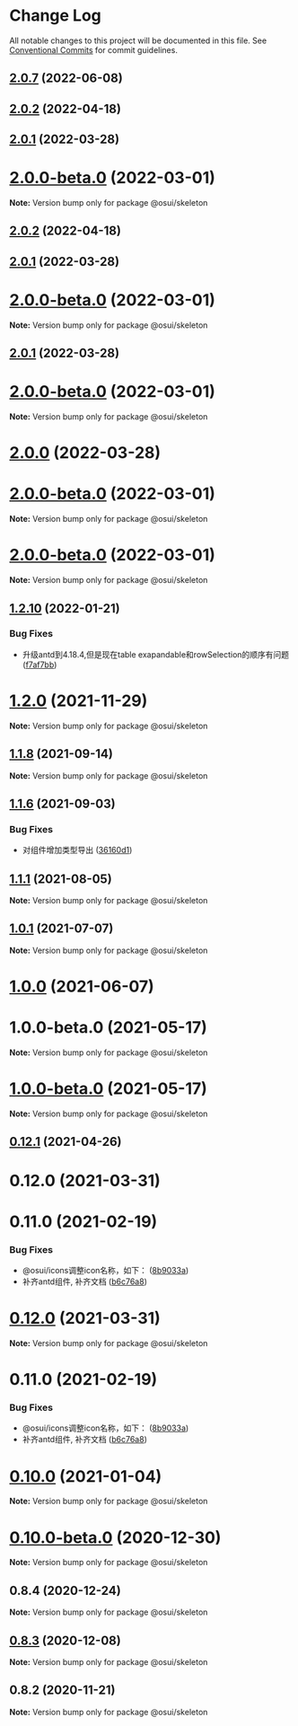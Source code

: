 # Change Log

All notable changes to this project will be documented in this file.
See [Conventional Commits](https://conventionalcommits.org) for commit guidelines.

## [2.0.7](https://gitee.com/gitee-fe/osui/tree/master/compare/v1.2.33...v2.0.7) (2022-06-08)



## [2.0.2](https://gitee.com/gitee-fe/osui/tree/master/compare/v1.2.28...v2.0.2) (2022-04-18)



## [2.0.1](https://gitee.com/gitee-fe/osui/tree/master/compare/v1.2.27...v2.0.1) (2022-03-28)



# [2.0.0-beta.0](https://gitee.com/gitee-fe/osui/tree/master/compare/v1.2.18...v2.0.0-beta.0) (2022-03-01)

**Note:** Version bump only for package @osui/skeleton





## [2.0.2](https://gitee.com/gitee-fe/osui/tree/master/compare/v1.2.28...v2.0.2) (2022-04-18)



## [2.0.1](https://gitee.com/gitee-fe/osui/tree/master/compare/v1.2.27...v2.0.1) (2022-03-28)



# [2.0.0-beta.0](https://gitee.com/gitee-fe/osui/tree/master/compare/v1.2.18...v2.0.0-beta.0) (2022-03-01)

**Note:** Version bump only for package @osui/skeleton





## [2.0.1](https://gitee.com/gitee-fe/osui/tree/master/compare/v1.2.26...v2.0.1) (2022-03-28)



# [2.0.0-beta.0](https://gitee.com/gitee-fe/osui/tree/master/compare/v1.2.18...v2.0.0-beta.0) (2022-03-01)

**Note:** Version bump only for package @osui/skeleton





# [2.0.0](https://gitee.com/gitee-fe/osui/tree/master/compare/v1.2.26...v2.0.0) (2022-03-28)



# [2.0.0-beta.0](https://gitee.com/gitee-fe/osui/tree/master/compare/v1.2.18...v2.0.0-beta.0) (2022-03-01)

**Note:** Version bump only for package @osui/skeleton





# [2.0.0-beta.0](https://gitee.com/gitee-fe/osui/tree/master/compare/v1.2.18...v2.0.0-beta.0) (2022-03-01)

**Note:** Version bump only for package @osui/skeleton





## [1.2.10](https://gitee.com/gitee-fe/osui/tree/master/compare/v1.2.9...v1.2.10) (2022-01-21)


### Bug Fixes

* 升级antd到4.18.4,但是现在table exapandable和rowSelection的顺序有问题 ([f7af7bb](https://gitee.com/gitee-fe/osui/tree/master/commits/f7af7bbad5ed53099f4cc4c97c5852e631846616))





# [1.2.0](https://gitee.com/gitee-fe/osui/tree/master/compare/v1.1.23...v1.2.0) (2021-11-29)

**Note:** Version bump only for package @osui/skeleton





## [1.1.8](https://gitee.com/gitee-fe/osui/tree/master/compare/v1.1.7...v1.1.8) (2021-09-14)

**Note:** Version bump only for package @osui/skeleton





## [1.1.6](https://gitee.com/gitee-fe/osui/tree/master/compare/v1.1.5...v1.1.6) (2021-09-03)


### Bug Fixes

* 对组件增加类型导出 ([36160d1](https://gitee.com/gitee-fe/osui/tree/master/commits/36160d14e8fee068f34d363d529345d95cfbd39e))





## [1.1.1](https://gitee.com/gitee-fe/osui/tree/master/compare/v1.0.0-beta.1...v1.1.1) (2021-08-05)

**Note:** Version bump only for package @osui/skeleton





## [1.0.1](https://gitee.com/gitee-fe/osui/tree/master/compare/@osui/skeleton@1.0.0...@osui/skeleton@1.0.1) (2021-07-07)

**Note:** Version bump only for package @osui/skeleton





# [1.0.0](https://gitee.com/gitee-fe/osui/tree/master/compare/@osui/skeleton@0.12.1...@osui/skeleton@1.0.0) (2021-06-07)



# 1.0.0-beta.0 (2021-05-17)

**Note:** Version bump only for package @osui/skeleton





# [1.0.0-beta.0](https://gitee.com/gitee-fe/osui/tree/master/compare/v0.12.1...v1.0.0-beta.0) (2021-05-17)

**Note:** Version bump only for package @osui/skeleton





## [0.12.1](https://gitee.com/gitee-fe/osui/tree/master/compare/@osui/skeleton@0.10.0...@osui/skeleton@0.12.1) (2021-04-26)



# 0.12.0 (2021-03-31)



# 0.11.0 (2021-02-19)


### Bug Fixes

* @osui/icons调整icon名称，如下： ([8b9033a](https://gitee.com/gitee-fe/osui/tree/master/commits/8b9033af14f14ebae853692523739ca22c64123a))
* 补齐antd组件, 补齐文档 ([b6c76a8](https://gitee.com/gitee-fe/osui/tree/master/commits/b6c76a864b121479e151a97e926546f3370d0aed))





# [0.12.0](https://gitee.com/gitee-fe/osui/tree/master/compare/v0.11.0...v0.12.0) (2021-03-31)

**Note:** Version bump only for package @osui/skeleton





# 0.11.0 (2021-02-19)


### Bug Fixes

* @osui/icons调整icon名称，如下： ([8b9033a](https://gitee.com/gitee-fe/osui/tree/master/commits/8b9033af14f14ebae853692523739ca22c64123a))
* 补齐antd组件, 补齐文档 ([b6c76a8](https://gitee.com/gitee-fe/osui/tree/master/commits/b6c76a864b121479e151a97e926546f3370d0aed))





# [0.10.0](https://gitee.com/gitee-fe/osui/tree/master/compare/@osui/skeleton@0.10.0-beta.0...@osui/skeleton@0.10.0) (2021-01-04)

**Note:** Version bump only for package @osui/skeleton





# [0.10.0-beta.0](https://gitee.com/gitee-fe/osui/tree/master/compare/@osui/skeleton@0.8.4...@osui/skeleton@0.10.0-beta.0) (2020-12-30)

**Note:** Version bump only for package @osui/skeleton





## 0.8.4 (2020-12-24)

**Note:** Version bump only for package @osui/skeleton





## [0.8.3](https://gitee.com/gitee-fe/osui/tree/master/compare/@osui/skeleton@0.8.2...@osui/skeleton@0.8.3) (2020-12-08)

**Note:** Version bump only for package @osui/skeleton





## 0.8.2 (2020-11-21)

**Note:** Version bump only for package @osui/skeleton
